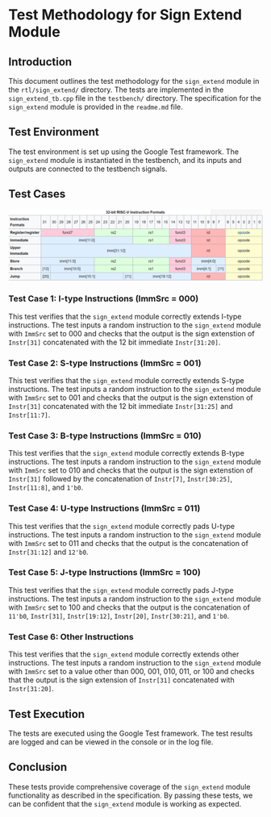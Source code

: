 # Test Methodology for Sign Extend Module

## Introduction
This document outlines the test methodology for the `sign_extend` module in the `rtl/sign_extend/` directory. The tests are implemented in the `sign_extend_tb.cpp` file in the `testbench/` directory. The specification for the `sign_extend` module is provided in the `readme.md` file.

## Test Environment
The test environment is set up using the Google Test framework. The `sign_extend` module is instantiated in the testbench, and its inputs and outputs are connected to the testbench signals.

## Test Cases

![Instruction format](/images/risc-v_instruction_format.png)

### Test Case 1: I-type Instructions (ImmSrc = 000)
This test verifies that the `sign_extend` module correctly extends I-type instructions. The test inputs a random instruction to the `sign_extend` module with `ImmSrc` set to 000 and checks that the output is the sign extenstion of `Instr[31]` concatenated with the 12 bit immediate `Instr[31:20]`.

### Test Case 2: S-type Instructions (ImmSrc = 001)
This test verifies that the `sign_extend` module correctly extends S-type instructions. The test inputs a random instruction to the `sign_extend` module with `ImmSrc` set to 001 and checks that the output is the sign extenstion of `Instr[31]` concatenated with the 12 bit immediate `Instr[31:25]` and `Instr[11:7]`.

### Test Case 3: B-type Instructions (ImmSrc = 010)
This test verifies that the `sign_extend` module correctly extends B-type instructions. The test inputs a random instruction to the `sign_extend` module with `ImmSrc` set to 010 and checks that the output is the sign extenstion of `Instr[31]` followed by the concatenation of `Instr[7]`, `Instr[30:25]`, `Instr[11:8]`, and `1'b0`.

### Test Case 4: U-type Instructions (ImmSrc = 011)
This test verifies that the `sign_extend` module correctly pads U-type instructions. The test inputs a random instruction to the `sign_extend` module with `ImmSrc` set to 011 and checks that the output is the concatenation of `Instr[31:12]` and `12'b0`.

### Test Case 5: J-type Instructions (ImmSrc = 100)
This test verifies that the `sign_extend` module correctly pads J-type instructions. The test inputs a random instruction to the `sign_extend` module with `ImmSrc` set to 100 and checks that the output is the concatenation of `11'b0`, `Instr[31]`, `Instr[19:12]`, `Instr[20]`, `Instr[30:21]`, and `1'b0`.

### Test Case 6: Other Instructions
This test verifies that the `sign_extend` module correctly extends other instructions. The test inputs a random instruction to the `sign_extend` module with `ImmSrc` set to a value other than 000, 001, 010, 011, or 100 and checks that the output is the sign extension of `Instr[31]` concatenated with `Instr[31:20]`.

## Test Execution
The tests are executed using the Google Test framework. The test results are logged and can be viewed in the console or in the log file.

## Conclusion
These tests provide comprehensive coverage of the `sign_extend` module functionality as described in the specification. By passing these tests, we can be confident that the `sign_extend` module is working as expected.
